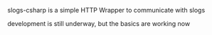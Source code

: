 slogs-csharp is a simple HTTP Wrapper to communicate with slogs

development is still underway, but the basics are working now